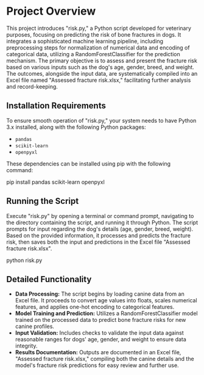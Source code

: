 # Project Overview

This project introduces "risk.py," a Python script developed for veterinary purposes, focusing on predicting the risk of bone fractures in dogs. It integrates a sophisticated machine learning pipeline, including preprocessing steps for normalization of numerical data and encoding of categorical data, utilizing a RandomForestClassifier for the prediction mechanism. The primary objective is to assess and present the fracture risk based on various inputs such as the dog's age, gender, breed, and weight. The outcomes, alongside the input data, are systematically compiled into an Excel file named "Assessed fracture risk.xlsx," facilitating further analysis and record-keeping.

## Installation Requirements

To ensure smooth operation of "risk.py," your system needs to have Python 3.x installed, along with the following Python packages:

- `pandas`
- `scikit-learn`
- `openpyxl`

These dependencies can be installed using pip with the following command:

pip install pandas scikit-learn openpyxl

## Running the Script

Execute "risk.py" by opening a terminal or command prompt, navigating to the directory containing the script, and running it through Python. The script prompts for input regarding the dog's details (age, gender, breed, weight). Based on the provided information, it processes and predicts the fracture risk, then saves both the input and predictions in the Excel file "Assessed fracture risk.xlsx".

python risk.py


## Detailed Functionality

- **Data Processing:** The script begins by loading canine data from an Excel file. It proceeds to convert age values into floats, scales numerical features, and applies one-hot encoding to categorical features.
- **Model Training and Prediction:** Utilizes a RandomForestClassifier model trained on the processed data to predict bone fracture risks for new canine profiles.
- **Input Validation:** Includes checks to validate the input data against reasonable ranges for dogs' age, gender, and weight to ensure data integrity.
- **Results Documentation:** Outputs are documented in an Excel file, "Assessed fracture risk.xlsx," compiling both the canine details and the model's fracture risk predictions for easy review and further use.


